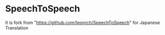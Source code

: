 # SpeechToSpeech
It is fork from "https://github.com/leonrch/SpeechToSpeech" for Japanese Translation
